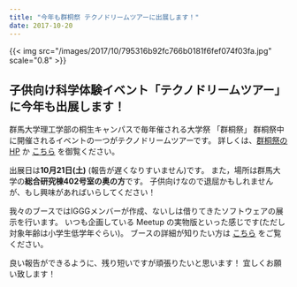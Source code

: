 ```yaml
---
title: "今年も群桐祭 テクノドリームツアーに出展します！"
date: 2017-10-20
---
```


{{< img src="/images/2017/10/795316b92fc766b0181f6fef074f03fa.jpg" scale="0.8" >}}

## 子供向け科学体験イベント「テクノドリームツアー」に今年も出展します！

群馬大学理工学部の桐生キャンパスで毎年催される大学祭 「群桐祭」
群桐祭中に開催されるイベントの一つがテクノドリームツアーです。
詳しくは、[群桐祭のHP](http://guntohfes.com/) か [こちら](https://iggg.github.io/guntoh-fes) を御覧ください。

出展日は**10月21日(土)** (報告が遅くなりすいません)です。
また，場所は群馬大学の**総合研究棟402号室の奥の方**です。
子供向けなので退屈かもしれませんが、もし興味があればいらしてください！

我々のブースではIGGGメンバーが作成、ないしは借りてきたソフトウェアの展示を行います。
いつも企画している Meetup の実物版といった感じです(ただし対象年齢は小学生低学年ぐらい)。
ブースの詳細が知りたい方は [こちら](https://iggg.github.io/guntoh-fes) をご覧ください。

良い報告ができるように、残り短いですが頑張りたいと思います！
宜しくお願い致します！
